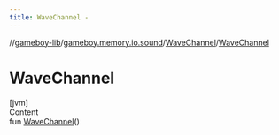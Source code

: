 ```yaml
---
title: WaveChannel -
---
```

//[gameboy-lib](../../index.md)/[gameboy.memory.io.sound](../index.md)/[WaveChannel](index.md)/[WaveChannel](-wave-channel.md)



# WaveChannel  
[jvm]  
Content  
fun [WaveChannel](-wave-channel.md)()  



